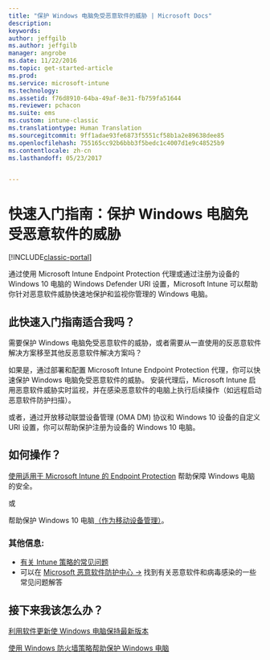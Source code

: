 ```yaml
---
title: "保护 Windows 电脑免受恶意软件的威胁 | Microsoft Docs"
description: 
keywords: 
author: jeffgilb
ms.author: jeffgilb
manager: angrobe
ms.date: 11/22/2016
ms.topic: get-started-article
ms.prod: 
ms.service: microsoft-intune
ms.technology: 
ms.assetid: f76d8910-64ba-49af-8e31-fb759fa51644
ms.reviewer: pchacon
ms.suite: ems
ms.custom: intune-classic
ms.translationtype: Human Translation
ms.sourcegitcommit: 9ff1adae93fe6873f5551cf58b1a2e89638dee85
ms.openlocfilehash: 755165cc92b6bbb3f5bedc1c4007d1e9c48525b9
ms.contentlocale: zh-cn
ms.lasthandoff: 05/23/2017


---
```


# <a name="quick-start-guide-protect-windows-pcs-against-malware-threats"></a>快速入门指南：保护 Windows 电脑免受恶意软件的威胁

[!INCLUDE[classic-portal](../includes/classic-portal.md)]

通过使用 Microsoft Intune Endpoint Protection 代理或通过注册为设备的 Windows 10 电脑的 Windows Defender URI 设置，Microsoft Intune 可以帮助你针对恶意软件威胁快速地保护和监视你管理的 Windows 电脑。

## <a name="is-this-quick-start-guide-right-for-me"></a>此快速入门指南适合我吗？
需要保护 Windows 电脑免受恶意软件的威胁，或者需要从一直使用的反恶意软件解决方案移至其他反恶意软件解决方案吗？

如果是，通过部署和配置 Microsoft Intune Endpoint Protection 代理，你可以快速保护 Windows 电脑免受恶意软件的威胁。 安装代理后，Microsoft Intune 启用恶意软件威胁实时监视，并在感染恶意软件的电脑上执行后续操作（如远程启动恶意软件防护扫描）。

或者，通过开放移动联盟设备管理 (OMA DM) 协议和 Windows 10 设备的自定义 URI 设置，你可以帮助保护注册为设备的 Windows 10 电脑。

## <a name="how-do-i-do-it"></a>如何操作？
[使用适用于 Microsoft Intune 的 Endpoint Protection](/intune-classic/deploy-use/help-secure-windows-pcs-with-endpoint-protection-for-microsoft-intune) 帮助保障 Windows 电脑的安全。

或

帮助保护 Windows 10 电脑[（作为移动设备管理）](/intune-classic/deploy-use/windows-10-policy-settings-in-microsoft-intune)。


### <a name="additional-information"></a>其他信息:
- [有关 Intune 策略的常见问题](/intune-classic/deploy-use/manage-settings-and-features-on-your-devices-with-microsoft-intune-policies#frequently-asked-questions-about-intune-policies)
- 可以在 <a href="https://www.microsoft.com/security/portal/mmpc/" target="_blank"> Microsoft 恶意软件防护中心 &rarr;</a> 找到有关恶意软件和病毒感染的一些常见问题解答


## <a name="what-should-i-do-next"></a>接下来我该怎么办？
[利用软件更新使 Windows 电脑保持最新版本](/intune-classic/deploy-use/keep-windows-pcs-up-to-date-with-software-updates-in-microsoft-intune)

[使用 Windows 防火墙策略帮助保护 Windows 电脑](/intune-classic/deploy-use/help-protect-windows-pcs-using-windows-firewall-policies-in-microsoft-intune)

